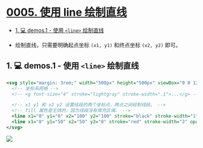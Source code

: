 # [0005. 使用 line 绘制直线](https://github.com/tnotesjs/TNotes.svg/tree/main/notes/0005.%20%E4%BD%BF%E7%94%A8%20line%20%E7%BB%98%E5%88%B6%E7%9B%B4%E7%BA%BF)

<!-- region:toc -->

- [1. 💻 demos.1 - 使用 `<line>` 绘制直线](#1--demos1---使用-line-绘制直线)

<!-- endregion:toc -->
- 绘制直线，只需要明确起点坐标 `(x1, y1)` 和终点坐标 `(x2, y2)` 即可。

## 1. 💻 demos.1 - 使用 `<line>` 绘制直线


```xml
<svg style="margin: 3rem;" width="500px" height="500px" viewBox="0 0 120 120" xmlns="http://www.w3.org/2000/svg">
  <!-- 坐标系网格 -->
  <!-- <g font-size="4" stroke="lightgray" stroke-width=".1">...</g> -->

  <!-- x1 y1 和 x2 y2 设置线段的两个坐标点，两点之间绘制线段。 -->
  <!-- fill 属性是无效的，因为线段没有填充区域。 -->
  <line x1="0" y1="0" x2="100" y2="100" stroke="black" stroke-width="1" opacity=".3" /> <!-- [!code highlight] -->
  <line x1="0" y1="50" x2="50" y2="0" stroke="red" stroke-width="2" opacity=".3" /> <!-- [!code highlight] -->
</svg>
```

![](assets/2024-12-09-16-37-32.png)
